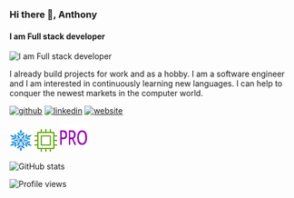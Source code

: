 ### Hi there 👋, Anthony
#### I am Full stack developer
![I am Full stack developer](http://anthonyscheeres.nl/assets/img/bg-masthead.jpg)

I already build projects for work and as a hobby. I am a software engineer and I am interested in continuously learning new languages. I can help to conquer the newest markets in the computer world.



[<img src='https://cdn.jsdelivr.net/npm/simple-icons@3.0.1/icons/github.svg' alt='github' height='40'>](https://github.com/anthonyscheeres)  [<img src='https://cdn.jsdelivr.net/npm/simple-icons@3.0.1/icons/linkedin.svg' alt='linkedin' height='40'>](https://www.linkedin.com/in/anthonyscheeres/)  [<img src='https://cdn.jsdelivr.net/npm/simple-icons@3.0.1/icons/icloud.svg' alt='website' height='40'>](http://anthonyscheeres.nl)  

<a href='https://archiveprogram.github.com/'><img src='https://raw.githubusercontent.com/acervenky/animated-github-badges/master/assets/acbadge.gif' width='40' height='40'></a> <a href='https://docs.github.com/en/developers'><img src='https://raw.githubusercontent.com/acervenky/animated-github-badges/master/assets/devbadge.gif' width='40' height='40'></a> <a href='https://github.com/pricing'><img src='https://raw.githubusercontent.com/acervenky/animated-github-badges/master/assets/pro.gif' width='50' height='50'></a>

![GitHub stats](https://github-readme-stats.vercel.app/api?username=anthonyscheeres&show_icons=true)  

![Profile views](https://gpvc.arturio.dev/anthonyscheeres)  
